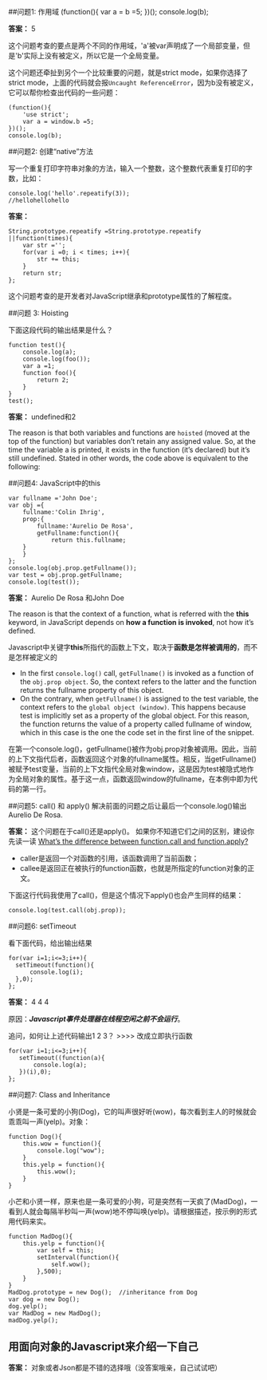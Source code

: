 ##问题1: 作用域
	 (function(){
	    var a = b =5;
	  })();
	  console.log(b);

**答案：**  5

这个问题考查的要点是两个不同的作用域，'a'被var声明成了一个局部变量，但是'b'实际上没有被定义，所以它是一个全局变量。

这个问题还牵扯到另个一个比较重要的问题，就是strict mode，如果你选择了strict mode，上面的代码就会报`Uncaught ReferenceError`，因为b没有被定义，它可以帮你检查出代码的一些问题：

	(function(){
    	'use strict';
    	var a = window.b =5;
    })();
    console.log(b);

##问题2: 创建“native”方法

写一个重复打印字符串对象的方法，输入一个整数，这个整数代表重复打印的字数，比如：

	console.log('hello'.repeatify(3));
	//hellohellohello

**答案：** 

	String.prototype.repeatify =String.prototype.repeatify ||function(times){
    	var str ='';
    	for(var i =0; i < times; i++){
    		str += this;
    	}
    	return str;
    };

这个问题考查的是开发者对JavaScript继承和prototype属性的了解程度。

##问题 3: Hoisting

下面这段代码的输出结果是什么？

	function test(){
	    console.log(a);
	    console.log(foo());
	    var a =1;
	    function foo(){
	    	return 2;
	    }
    }
    test();

**答案：** undefined和2

The reason is that both variables and functions are `hoisted` (moved at the top of the function) but variables don’t retain any assigned value. So, at the time the variable a is printed, it exists in the function (it’s declared) but it’s still undefined. Stated in other words, the code above is equivalent to the following:

##问题4: JavaScript中的this

	var fullname ='John Doe';
    var obj ={
	    fullname:'Colin Ihrig',
	    prop:{
		    fullname:'Aurelio De Rosa',
		    getFullname:function(){
		    	return this.fullname;
	    }
	    }
    };
    console.log(obj.prop.getFullname());
    var test = obj.prop.getFullname;
    console.log(test());

**答案：** Aurelio De Rosa 和John Doe

The reason is that the context of a function, what is referred with the 
**this** keyword, in JavaScript depends on **how a function is invoked**, not how it’s defined.

Javascript中关键字**this**所指代的函数上下文，取决于**函数是怎样被调用的**，而不是怎样被定义的

- In the first `console.log()` call, `getFullname()` is invoked as a function of the `obj.prop object`.  So, the context refers to the latter and the function returns the fullname property of this object. 
- On the contrary, when `getFullname()` is assigned to the test variable, the context refers to the `global object (window)`. This happens because test is implicitly set as a property of the global object. For this reason, the function returns the value of a property called fullname of window, which in this case is the one the code set in the first line of the snippet.

在第一个console.log()，getFullname()被作为obj.prop对象被调用。因此，当前的上下文指代后者，函数返回这个对象的fullname属性。相反，当getFullname()被赋予test变量，当前的上下文指代全局对象window，这是因为test被隐式地作为全局对象的属性。基于这一点，函数返回window的fullname，在本例中即为代码的第一行。

##问题5: call() 和 apply()
解决前面的问题之后让最后一个console.log()输出Aurelio De Rosa.

**答案：**
这个问题在于call()还是apply()。 如果你不知道它们之间的区别，建设你先读一读 [What’s the difference between function.call and function.apply?](http://www.sitepoint.com/whats-the-difference-between-function-call-and-function-apply/) 

- caller是返回一个对函数的引用，该函数调用了当前函数；
- callee是返回正在被执行的function函数，也就是所指定的function对象的正文。

下面这行代码我使用了call()，但是这个情况下apply()也会产生同样的结果：

    console.log(test.call(obj.prop));

##问题6: setTimeout

看下面代码，给出输出结果

	for(var i=1;i<=3;i++){
	  setTimeout(function(){
	      console.log(i);    
	  },0);  
	};

**答案：** 4 4 4

原因：***Javascript事件处理器在线程空闲之前不会运行***。

追问，如何让上述代码输出1 2 3？ >>>> 改成立即执行函数

	for(var i=1;i<=3;i++){
	   setTimeout((function(a){  
	       console.log(a);    
	   })(i),0);  
	};
 
##问题7: Class and Inheritance

小贤是一条可爱的小狗(Dog)，它的叫声很好听(wow)，每次看到主人的时候就会乖乖叫一声(yelp)。对象：

	function Dog(){
		this.wow = function(){
			console.log("wow");
		}
		this.yelp = function(){
			this.wow();
		}
	}

小芒和小贤一样，原来也是一条可爱的小狗，可是突然有一天疯了(MadDog)，一看到人就会每隔半秒叫一声(wow)地不停叫唤(yelp)。请根据描述，按示例的形式用代码来实。

	function MadDog(){
		this.yelp = function(){
			var self = this;
			setInterval(function(){
				self.wow();
			},500);
		}
	}
	MadDog.prototype = new Dog();  //inheritance from Dog
	var dog = new Dog();
	dog.yelp();
	var MadDog = new MadDog();
	madDog.yelp();

## 用面向对象的Javascript来介绍一下自己

**答案：** 对象或者Json都是不错的选择哦（没答案哦亲，自己试试吧）

